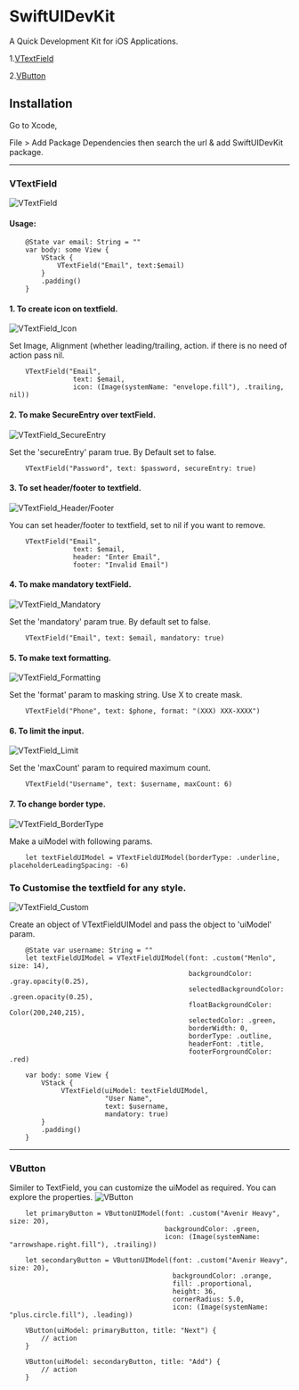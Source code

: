 # SwiftUIDevKit
A Quick Development Kit for iOS Applications. 

1.[VTextField](#vtextfield)

2.[VButton](#vbutton)

## Installation
Go to Xcode, 

File > Add Package Dependencies then search the url & add SwiftUIDevKit package.

***

### <a name="vtextfield"></a>VTextField
![VTextField](https://github.com/i-steve/SwiftUIDevKit/assets/81131990/d5e18e88-efb6-46b7-8590-7017f6368593)

#### Usage:
```
    @State var email: String = ""
    var body: some View {
        VStack {
            VTextField("Email", text:$email)
        }
        .padding()
    }
```

#### 1. To create icon on textfield.
![VTextField_Icon](https://github.com/i-steve/SwiftUIDevKit/assets/81131990/65ecde42-da1a-4782-b501-a2c7525c8172)

Set Image, Alignment (whether leading/trailing, action. if there is no need of action pass nil.

```
    VTextField("Email",
                text: $email,
                icon: (Image(systemName: "envelope.fill"), .trailing, nil))
```


#### 2. To make SecureEntry over textField.

![VTextField_SecureEntry](https://github.com/vishnuo-o/SwiftUIDevKit/assets/81131990/317d57f6-c681-434c-9d44-978a1c11d8d9)


Set the 'secureEntry' param true. By Default set to false.

```
    VTextField("Password", text: $password, secureEntry: true)
```

#### 3. To set header/footer to textfield.
![VTextField_Header/Footer](https://github.com/i-steve/SwiftUIDevKit/assets/81131990/947d22e8-b7c7-4a63-b903-2b0e3ed456fc)

You can set header/footer to textfield, set to nil if you want to remove.

```
    VTextField("Email",
                text: $email,
                header: "Enter Email",
                footer: "Invalid Email")
```

#### 4. To make mandatory textField.

![VTextField_Mandatory](https://github.com/vishnuo-o/SwiftUIDevKit/assets/81131990/f4434308-87f4-4784-b4d4-d2f00544f74a)

Set the 'mandatory' param true. By default set to false.

```
    VTextField("Email", text: $email, mandatory: true)
```

#### 5. To make text formatting.

![VTextField_Formatting](https://github.com/vishnuo-o/SwiftUIDevKit/assets/81131990/b0c8dde4-d0ca-42f0-8a07-21a822e2d5fb)


Set the 'format' param to masking string. Use X to create mask.

```
    VTextField("Phone", text: $phone, format: "(XXX) XXX-XXXX")
```

#### 6. To limit the input.

![VTextField_Limit](https://github.com/vishnuo-o/SwiftUIDevKit/assets/81131990/91ec2e04-7209-43af-be94-ef9cc9ca4e29)

Set the 'maxCount' param to required maximum count.

```
    VTextField("Username", text: $username, maxCount: 6)
```

#### 7. To change border type.

![VTextField_BorderType](https://github.com/vishnuo-o/SwiftUIDevKit/assets/81131990/7b8c853e-2bd3-4a81-aa1d-ed7e9f608dfb)

Make a uiModel with following params.

```
    let textFieldUIModel = VTextFieldUIModel(borderType: .underline, placeholderLeadingSpacing: -6)
```

### To Customise the textfield for any style.
![VTextField_Custom](https://github.com/vishnuo-o/SwiftUIDevKit/assets/81131990/fda9ce69-9ab0-4123-bd72-ae78e37fdd62)

Create an object of VTextFieldUIModel and pass the object to 'uiModel' param.

```
    @State var username: String = ""
    let textFieldUIModel = VTextFieldUIModel(font: .custom("Menlo", size: 14),
                                             backgroundColor: .gray.opacity(0.25),
                                             selectedBackgroundColor: .green.opacity(0.25),
                                             floatBackgroundColor: Color(200,240,215),
                                             selectedColor: .green,
                                             borderWidth: 0,
                                             borderType: .outline,
                                             headerFont: .title,
                                             footerForgroundColor: .red)
    
    var body: some View {
        VStack {
             VTextField(uiModel: textFieldUIModel,
                        "User Name",
                        text: $username,
                        mandatory: true)
        }
        .padding()
    }
```

***

### <a name="vbutton"></a>VButton

Similer to TextField, you can customize the uiModel as required.
You can explore the properties.
![VButton](https://github.com/vishnuo-o/SwiftUIDevKit/assets/81131990/4219edf2-f4f9-4030-863e-621ebd32da49)

```
    let primaryButton = VButtonUIModel(font: .custom("Avenir Heavy", size: 20),
                                       backgroundColor: .green,
                                       icon: (Image(systemName: "arrowshape.right.fill"), .trailing))
    
    let secondaryButton = VButtonUIModel(font: .custom("Avenir Heavy", size: 20),
                                         backgroundColor: .orange,
                                         fill: .proportional,
                                         height: 36,
                                         cornerRadius: 5.0,
                                         icon: (Image(systemName: "plus.circle.fill"), .leading))

    VButton(uiModel: primaryButton, title: "Next") {
        // action
    }
    
    VButton(uiModel: secondaryButton, title: "Add") {
        // action
    }
```
